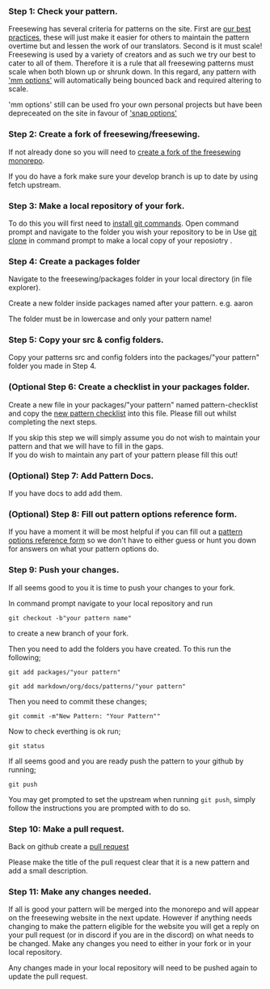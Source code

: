 ### Step 1: Check your pattern.

Freesewing has several criteria for patterns on the site. First are [our best practices](guides/best-practices), 
these will just make it easier for others to maintain the pattern overtime but and lessen the work of our translators.
Second is it must scale! Freesewing is used by a variety of creators and as such we try our best to cater to all of them. 
Therefore it is a rule that all freesewing patterns must scale when both blown up or shrunk down. In this regard, any pattern 
with ['mm options'](reference/api/config/options) will automatically being bounced back and required altering to scale.

<Note>

'mm options' still can be used fro your own personal projects but have been depreceated on the site in favour of ['snap options'](reference/api/config/options/pct/snap)

</Note>

### Step 2: Create a fork of freesewing/freesewing.

If not already done so you will need to [create a fork of the freesewing monorepo](https://docs.github.com/en/get-started/quickstart/fork-a-repo).

If you do have a fork make sure your develop branch is up to date by using fetch upstream.

### Step 3: Make a local repository of your fork.

To do this you will first need to [install git commands](https://github.com/git-guides/install-git).
Open command prompt and navigate to the folder you wish your repository to be in
Use [git clone](https://github.com/git-guides/git-clone) in command prompt to make a local copy of your reposiotry .

### Step 4: Create a packages folder

Navigate to the freesewing/packages folder in your local directory (in file explorer).

Create a new folder inside packages named after your pattern. e.g. aaron

<Warning>

The folder must be in lowercase and only your pattern name!

</Warning>

### Step 5: Copy your src & config folders.

Copy your patterns src and config folders into the packages/"your pattern" folder you made in Step 4.

### (Optional Step 6: Create a checklist in your packages folder.

Create a new file in your packages/"your pattern" named pattern-checklist and copy the [new pattern checklist](guides/patternchecklist) into this file. 
Please fill out whilst completing the next steps.

<Note>

If you skip this step we will simply assume you do not wish to maintain your pattern and that we will have to fill in the gaps.  
If you do wish to maintain any part of your pattern please fill this out!

</Note>

### (Optional) Step 7: Add Pattern Docs.

If you have docs to add add them.

### (Optional) Step 8: Fill out pattern options reference form.

If you have a moment it will be most helpful if you can fill out a [pattern options reference form](guides/patternoptionform) so we don't have to either guess or hunt you down for answers on what your pattern options do.

### Step 9: Push your changes.

If all seems good to you it is time to push your changes to your fork.

In command prompt navigate to your local repository and run

`git checkout -b"your pattern name"`

to create a new branch of your fork.

Then you need to add the folders you have created. To this run the following;

`git add packages/"your pattern"`

`git add markdown/org/docs/patterns/"your pattern"`

Then you need to commit these changes;

`git commit -m"New Pattern: "Your Pattern""`

Now to check everthing is ok run;

`git status`

If all seems good and you are ready push the pattern to your github by running;

`git push`

<Note>

You may get prompted to set the upstream when running `git push`, simply follow the instructions you are prompted with to do so.

</Note>

### Step 10: Make a pull request.

Back on github create a [pull request](https://docs.github.com/en/pull-requests/collaborating-with-pull-requests/proposing-changes-to-your-work-with-pull-requests/creating-a-pull-request)

Please make the title of the pull request clear that it is a new pattern and add a small description.

### Step 11: Make any changes needed.

If all is good your pattern will be merged into the monorepo and will appear on the freesewing website in the next update. However if anything needs changing to make the pattern eligible 
for the website you will get a reply on your pull request (or in discord if you are in the discord) on what needs to be changed. Make any changes you need to either in your fork or in your local repository.

<Note>

Any changes made in your local repository will need to be pushed again to update the pull request.

</Note>
